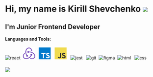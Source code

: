 # Hi, my name is Kirill Shevchenko <img src="https://media.giphy.com/media/hvRJCLFzcasrR4ia7z/giphy.gif" width="25px"/>

<!-- <img src="https://user-images.githubusercontent.com/5713670/87202985-820dcb80-c2b6-11ea-9f56-7ec461c497c3.gif" width="100px" align="right"/> -->

## I'm Junior Frontend Developer

 

#### Languages and Tools:

 
<p>
<img src="https://www.vectorlogo.zone/logos/reactjs/reactjs-icon.svg" alt="react" width="40" height="40" title='React'  />&nbsp
<img src="https://raw.githubusercontent.com/devicons/devicon/master/icons/redux/redux-original.svg" alt="redux" width="40" height="40" title='Redux'/> &nbsp
<img src="https://raw.githubusercontent.com/devicons/devicon/master/icons/typescript/typescript-original.svg" alt="typescript" width="40" height="40" title='TypeScript'/> &nbsp
<img src="https://raw.githubusercontent.com/devicons/devicon/master/icons/javascript/javascript-original.svg" alt="javascript" width="40" height="40" title='JavaScript'/> &nbsp
<img src="https://www.vectorlogo.zone/logos/jestjsio/jestjsio-icon.svg" alt="jest" width="40" height="40" title='Jest'/>  &nbsp
<img src="https://www.vectorlogo.zone/logos/git-scm/git-scm-icon.svg" alt="git" width="40" height="40" title='Git'/>&nbsp
<img src="https://www.vectorlogo.zone/logos/figma/figma-icon.svg" alt="figma" width="40" height="40" title='Figma'/>&nbsp
<img src="https://www.vectorlogo.zone/logos/w3_html5/w3_html5-icon.svg" alt="html" width="40" height="40" title='HTML'/> &nbsp
<img src="https://www.vectorlogo.zone/logos/w3_css/w3_css-icon.svg" alt="css" width="40" height="40" title='CSS'/>&nbsp
</p>

###
 
###

<p align="left"><img src="https://github-readme-stats.vercel.app/api/top-langs/?username=fh192&layout=compact&theme=midnight-purple&bg_color=0D1117" />

###

<!-- <p align="center"><img src="https://github-readme-streak-stats.herokuapp.com?user=Fh192&theme=midnight-purple&date_format=M%20j%5B%2C%20Y%5D&background=0D1117" />  -->
 
 

<!-- <img src="https://github-readme-stats.vercel.app/api/wakatime?username=fh192&compact=true&theme=midnight-purple&bg_color=0D1117" /> -->
